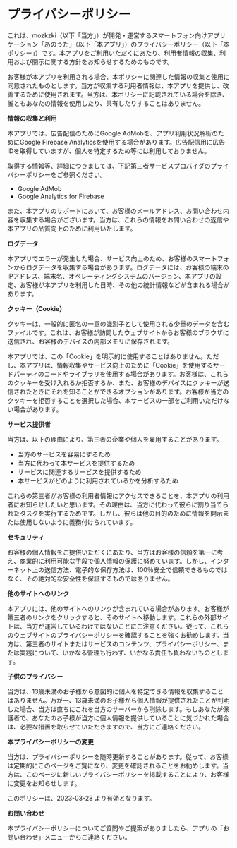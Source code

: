 # プライバシーポリシー

これは、mozkzki（以下「当方」）が開発・運営するスマートフォン向けアプリケーション「あのうた」（以下「本アプリ」）のプライバシーポリシー（以下「本ポリシー」）です。本アプリをご利用いただくにあたり、利用者情報の収集、利用および開示に関する方針をお知らせするためのものです。

お客様が本アプリを利用される場合、本ポリシーに関連した情報の収集と使用に同意されたものとします。当方が収集する利用者情報は、本アプリを提供し、改善するために使用されます。当方は、本ポリシーに記載されている場合を除き、誰ともあなたの情報を使用したり、共有したりすることはありません。

**情報の収集と利用**

本アプリでは、広告配信のためにGoogle AdMobを、アプリ利用状況解析のためにGoogle Firebase Analyticsを使用する場合があります。広告配信用に広告IDを取得していますが、個人を特定するため等には利用しておりません。

取得する情報等、詳細につきましては、下記第三者サービスプロバイダのプライバシーポリシーをご参照ください。

* Google AdMob
* Google Analytics for Firebase

また、本アプリのサポートにおいて、お客様のメールアドレス、お問い合わせ内容を収集する場合がございます。当方は、これらの情報をお問い合わせの返信や本アプリの品質向上のために利用いたします。

**ログデータ**

本アプリでエラーが発生した場合、サービス向上のため、お客様のスマートフォンからログデータを収集する場合があります。ログデータには、お客様の端末のIPアドレス、端末名、オペレーティングシステムのバージョン、本アプリの設定、お客様が本アプリを利用した日時、その他の統計情報などが含まれる場合があります。

**クッキー（Cookie）**

クッキーは、一般的に匿名の一意の識別子として使用される少量のデータを含むファイルです。これは、お客様が訪問したウェブサイトからお客様のブラウザに送信され、お客様のデバイスの内部メモリに保存されます。

本アプリでは、この「Cookie」を明示的に使用することはありません。ただし、本アプリは、情報収集やサービス向上のために「Cookie」を使用するサードパーティのコードやライブラリを使用する場合があります。お客様は、これらのクッキーを受け入れるか拒否するか、また、お客様のデバイスにクッキーが送信されたときにそれを知ることができるオプションがあります。お客様が当方のクッキーを拒否することを選択した場合、本サービスの一部をご利用いただけない場合があります。

**サービス提供者**

当方は、以下の理由により、第三者の企業や個人を雇用することがあります。

* 当方のサービスを容易にするため
* 当方に代わって本サービスを提供するため
* サービスに関連するサービスを提供するため
* 本サービスがどのように利用されているかを分析するため

これらの第三者がお客様の利用者情報にアクセスできることを、本アプリの利用者にお知らせしたいと思います。その理由は、当方に代わって彼らに割り当てられたタスクを実行するためです。しかし、彼らは他の目的のために情報を開示または使用しないように義務付けられています。

**セキュリティ**

お客様の個人情報をご提供いただくにあたり、当方はお客様の信頼を第一に考え、商業的に利用可能な手段で個人情報の保護に努めています。しかし、インターネット上の送信方法、電子的な保存方法は、100％安全で信頼できるものではなく、その絶対的な安全性を保証するものではありません。

**他のサイトへのリンク**

本アプリには、他のサイトへのリンクが含まれている場合があります。お客様が第三者のリンクをクリックすると、そのサイトへ移動します。これらの外部サイトは、当方が運営しているわけではないことにご注意ください。従って、これらのウェブサイトのプライバシーポリシーを確認することを強くお勧めします。当方は、第三者のサイトまたはサービスのコンテンツ、プライバシーポリシー、または実践について、いかなる管理も行わず、いかなる責任も負わないものとします。

**子供のプライバシー**

当方は、13歳未満のお子様から意図的に個人を特定できる情報を収集することはありません。万が一、13歳未満のお子様から個人情報が提供されたことが判明した場合、当方は直ちにこれを当方のサーバーから削除します。もしあなたが保護者で、あなたのお子様が当方に個人情報を提供していることに気づかれた場合は、必要な措置を取らせていただきますので、当方にご連絡ください。

**本プライバシーポリシーの変更**

当方は、プライバシーポリシーを随時更新することがあります。従って、お客様は定期的にこのページをご覧になり、変更を確認されることをお勧めします。当方は、このページに新しいプライバシーポリシーを掲載することにより、お客様に変更をお知らせします。

このポリシーは、2023-03-28 より有効となります。

**お問い合わせ**

本プライバシーポリシーについてご質問やご提案がありましたら、アプリの「お問い合わせ」メニューからご連絡ください。
